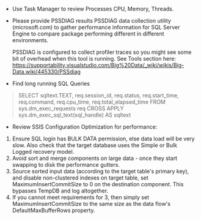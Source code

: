 - Use Task Manager to review Processes CPU, Memory, Threads. 

- Please provide PSSDIAG results PSSDIAG data collection utility (microsoft.com) to gather performance information for SQL Server Engine to compare package performing different in different environments.

   PSSDIAG is configured to collect profiler traces so you might see some bit of overhead when this tool is running.  See Tools section here: https://supportability.visualstudio.com/Big%20Data/_wiki/wikis/Big-Data.wiki/445330/PSSdiag


- Find long running SQL Queries
>SELECT sqltext.TEXT,
req.session_id,
req.status,
req.start_time,
req.command,
req.cpu_time,
req.total_elapsed_time
FROM sys.dm_exec_requests req
CROSS APPLY sys.dm_exec_sql_text(sql_handle) AS sqltext 


- Review SSIS Configuration Optimization for performance:
1. Ensure SQL login has BULK DATA permission, else data load will be very slow. Also check that the target database uses the Simple or Bulk Logged recovery model.
1. Avoid sort and merge components on large data - once they start swapping to disk the performance gutters.
1. Source sorted input data (according to the target table's primary key), and disable non-clustered indexes on target table, set MaximumInsertCommitSize to 0 on the destination component. This bypasses TempDB and log altogether.
1. If you cannot meet requirements for 3, then simply set MaximumInsertCommitSize to the same size as the data flow's DefaultMaxBufferRows property.

